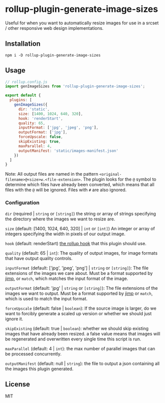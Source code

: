 # rollup-plugin-generate-image-sizes

Useful for when you want to automatically resize images for use in a srcset / other responsive web design implementations.

## Installation

```
npm i -D rollup-plugin-generate-image-sizes
```

## Usage

```js 
// rollup.config.js
import genImageSizes from 'rollup-plugin-generate-image-sizes';

export default {
  plugins: [
    genImageSizes({
      dir: 'static',
      size: [1400, 1024, 640, 320],
      hook: 'renderStart',
      quality: 65,
      inputFormat: ['jpg', 'jpeg', 'png'],
      outputFormat: ['jpg'],
      forceUpscale: false,
      skipExisting: true,
      maxParallel: 4,
      outputManifest: 'static/images-manifest.json'
    })
  ]
}
```

Note: All output files are named in the pattern `<original-filename>@<size>w.<file-extension>`. The plugin looks for the `@` symbol to determine which files have already been converted, which means that all files with the `@` will be ignored. Files with `#` are also ignored.

### Configuration
`dir` (required | `string` or `[string]`) the string or array of strings specifying the directory where the images we want to resize are.

`size` (default: [1400, 1024, 640, 320] | `int` or `[int]`) An integer or array of integers specifying the width in pixels of our output image.

`hook` (default: renderStart) [the rollup hook](https://rollupjs.org/guide/en/#build-hooks) that this plugin should use.

`quality` (default: 65 | `int`): The quality of output images, for image formats that have output quality controls.

`inputFormat` (default: ['jpg', 'jpeg', 'png'] | `string` or `[string]`): The file extensions of the images we care about. Must be a format supported by [jimp](https://github.com/oliver-moran/jimp#supported-image-types), or `match`, which matches the input format of the image.

`outputFormat` (default: 'jpg' | `string` or `[string]`): The file extensions of the images we want to output. Must be a format supported by [jimp](https://github.com/oliver-moran/jimp#supported-image-types) or `match`, which is used to match the input format.

`forceUpscale` (default: false | `boolean`): If the source image is larger, do we want to forcibly generate a scaled up version or whether we should just ignore it.

`skipExisting` (default: true | `boolean`): whether we should skip existing images that have already been resized. a false value means that images will be regenerated and overwritten every single time this script is run.

`maxParallel` (default: 4 | `int`): the max number of parallel images that can be processed concurrently.

`outputManifest` (default: null | `string`): the file to output a json containing all the images this plugin generated.

## License
MIT

